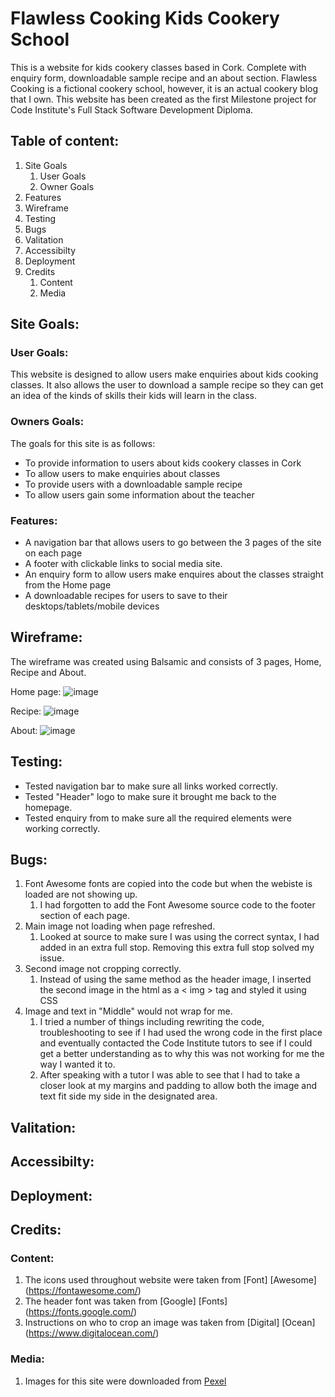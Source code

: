 # Flawless Cooking Kids Cookery School 

This is a website for kids cookery classes based in Cork. Complete with enquiry form, downloadable sample recipe and an about section. Flawless Cooking is a fictional cookery school, however, it is an actual cookery blog that I own. 
This website has been created as the first Milestone project for Code Institute's Full Stack Software Development Diploma. 

## Table of content: 
 1. Site Goals
    1. User Goals
    1. Owner Goals
 1. Features   
 1. Wireframe 
 1. Testing
 1. Bugs
 1. Valitation
 1. Accessibilty
 1. Deployment
 1. Credits
      1. Content
      1. Media
  

## Site Goals:

### User Goals:

This website is designed to allow users make enquiries about kids cooking classes. It also allows the user to download a sample recipe so they can get an idea of the kinds of skills their kids will learn in the class.

### Owners Goals:

The goals for this site is as follows:
* To provide information to users about kids cookery classes in Cork
* To allow users to make enquiries about classes
* To provide users with a downloadable sample recipe
* To allow users gain some information about the teacher 

### Features:

* A navigation bar that allows users to go between the 3 pages of the site on each page
* A footer with clickable links to social media site. 
* An enquiry form to allow users make enquires about the classes straight from the Home page
* A downloadable recipes for users to save to their desktops/tablets/mobile devices 
  
## Wireframe:
The wireframe was created using Balsamic and consists of 3 pages, Home, Recipe and About.

Home page:
![image](https://user-images.githubusercontent.com/81761397/136006518-960bf764-d74f-4742-8afb-b4c06b9746c5.png)

Recipe:
![image](https://user-images.githubusercontent.com/81761397/136006678-d10c5a57-75c8-43f0-a0a8-f4459fff6f5e.png)

About: 
![image](https://user-images.githubusercontent.com/81761397/136015563-6cc1cebc-6b6b-4aca-ab49-1b04704b44a8.png)

## Testing:

* Tested navigation bar to make sure all links worked correctly.
* Tested "Header" logo to make sure it brought me back to the homepage.
* Tested enquiry from to make sure all the required elements were working correctly.


## Bugs:
1. Font Awesome fonts are copied into the code but when the webiste is loaded are not showing up. 
      1. I had forgotten to add the Font Awesome source code to the footer section of each page.
1. Main image not loading when page refreshed.
      1. Looked at source to make sure I was using the correct syntax, I had added in an extra full stop. Removing this extra full stop solved my issue.
1. Second image not cropping correctly.
      1. Instead of using the same method as the header image, I inserted the second image in the html as a < img > tag and styled it using CSS
1. Image and text in "Middle" would not wrap for me. 
      1. I tried a number of things including rewriting the code, troubleshooting to see if I had used the wrong code in the first place and eventually contacted the Code Institute tutors to see if I could get a better understanding as to why this was not working for me the way I wanted it to. 
      1. After speaking with a tutor I was able to see that I had to take a closer look at my margins and padding to allow both the image and text fit side my side in the designated area.

## Valitation:

## Accessibilty:

## Deployment:

## Credits:
### Content:

1. The icons used throughout website were taken from [Font] [Awesome] (https://fontawesome.com/)  
1. The header font was taken from [Google] [Fonts] (https://fonts.google.com/)
1. Instructions on who to crop an image was taken from [Digital] [Ocean] (https://www.digitalocean.com/)

### Media:

1. Images for this site were downloaded from [Pexel](https://www.pexels.com/)

